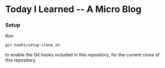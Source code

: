 # Today I Learned -- A Micro Blog

### Setup

Run 

```bash
git-hooks/setup-clone.sh
```

to enable the Git hooks included in this repository, for the current clone of this repository.